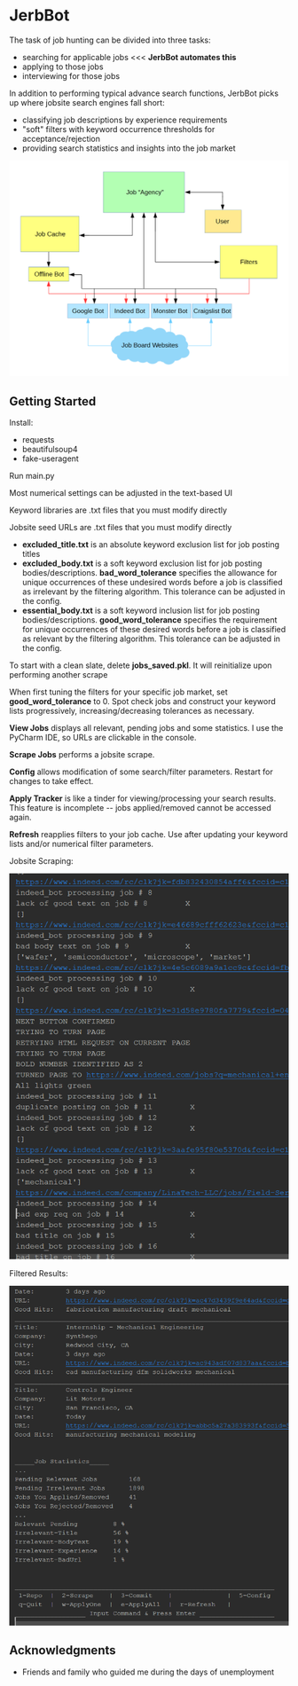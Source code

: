 # JerbBot

The task of job hunting can be divided into three tasks:

* searching for applicable jobs <<< __JerbBot automates this__
* applying to those jobs
* interviewing for those jobs

In addition to performing typical advance search functions, JerbBot
picks up where jobsite search engines fall short:

* classifying job descriptions by experience requirements
* "soft" filters with keyword occurrence thresholds for
acceptance/rejection
* providing search statistics and insights into the job market

![JerbBot Block Diagram](https://github.com/nvchung599/JerbBot/blob/master/JerbBot%20Block%20Diagram.png)

## Getting Started

Install:
* requests
* beautifulsoup4
* fake-useragent

Run main.py

Most numerical settings can be adjusted in the text-based UI

Keyword libraries are .txt files that you must modify directly

Jobsite seed URLs are .txt files that you must modify directly

* __excluded_title.txt__ is an absolute keyword exclusion list for job
posting titles
* __excluded_body.txt__ is a soft keyword exclusion list for job posting
bodies/descriptions. __bad_word_tolerance__ specifies the allowance for
unique occurrences of these undesired words before a job is classified as
irrelevant by the filtering algorithm. This tolerance can be adjusted in
the config.
* __essential_body.txt__ is a soft keyword inclusion list for job posting
bodies/descriptions. __good_word_tolerance__ specifies the requirement for
unique occurrences of these desired words before a job is classified as
relevant by the filtering algorithm. This tolerance can be adjusted in
the config.

To start with a clean slate, delete __jobs_saved.pkl__. It will
reinitialize upon performing another scrape

When first tuning the filters for your specific job market, set
__good_word_tolerance__ to 0. Spot check jobs and construct your keyword
lists progressively, increasing/decreasing tolerances as necessary.

__View Jobs__ displays all relevant, pending jobs and some statistics.
I use the PyCharm IDE, so URLs are clickable in the console.

__Scrape Jobs__ performs a jobsite scrape.

__Config__ allows modification of some search/filter parameters. Restart
for changes to take effect.

__Apply Tracker__ is like a tinder for viewing/processing your search
results. This feature is incomplete -- jobs applied/removed cannot be
accessed again.

__Refresh__ reapplies filters to your job cache. Use after updating your
keyword lists and/or numerical filter parameters.

Jobsite Scraping:

![Scraping](https://github.com/nvchung599/JerbBot/blob/master/Scraping.png)

Filtered Results:

![Results](https://github.com/nvchung599/JerbBot/blob/master/Results.PNG)

## Acknowledgments

* Friends and family who guided me during the days of unemployment


